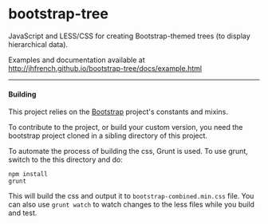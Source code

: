 bootstrap-tree
==============

JavaScript and LESS/CSS for creating Bootstrap-themed trees (to display hierarchical data).

Examples and documentation available at http://jhfrench.github.io/bootstrap-tree/docs/example.html

---

#### Building
This project relies on the [Bootstrap](http://github.com/twbs/bootstrap) project's constants and mixins.

To contribute to the project, or build your custom version, you need the bootstrap project cloned in a sibling directory of this project.

To automate the process of building the css, Grunt is used. To use grunt, switch to the this directory and do:
    
    npm install
    grunt
    
This will build the css and output it to `bootstrap-combined.min.css` file.
You can also use `grunt watch` to watch changes to the less files while you build and test.
